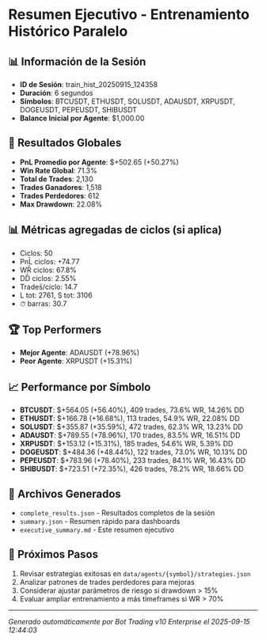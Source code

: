 # Resumen Ejecutivo - Entrenamiento Histórico Paralelo

## 📊 Información de la Sesión
- **ID de Sesión**: train_hist_20250915_124358
- **Duración**: 6 segundos
- **Símbolos**: BTCUSDT, ETHUSDT, SOLUSDT, ADAUSDT, XRPUSDT, DOGEUSDT, PEPEUSDT, SHIBUSDT
- **Balance Inicial por Agente**: $1,000.00

## 🎯 Resultados Globales
- **PnL Promedio por Agente**: $+502.65 (+50.27%)
- **Win Rate Global**: 71.3%
- **Total de Trades**: 2,130
- **Trades Ganadores**: 1,518
- **Trades Perdedores**: 612
- **Max Drawdown**: 22.08%

## 📊 Métricas agregadas de ciclos (si aplica)
- Ciclos: 50
- PnL̄ ciclos: +74.77
- WR̄ ciclos: 67.8%
- DD̄ ciclos: 2.55%
- Trades̄/ciclo: 14.7
- L tot: 2761, S tot: 3106
- ⏱̄ barras: 30.7


## 🏆 Top Performers
- **Mejor Agente**: ADAUSDT (+78.96%)
- **Peor Agente**: XRPUSDT (+15.31%)

## 📈 Performance por Símbolo
- **BTCUSDT**: $+564.05 (+56.40%), 409 trades, 73.6% WR, 14.26% DD
- **ETHUSDT**: $+166.78 (+16.68%), 113 trades, 54.9% WR, 22.08% DD
- **SOLUSDT**: $+355.87 (+35.59%), 472 trades, 62.3% WR, 13.23% DD
- **ADAUSDT**: $+789.55 (+78.96%), 170 trades, 83.5% WR, 16.51% DD
- **XRPUSDT**: $+153.12 (+15.31%), 185 trades, 54.6% WR, 5.39% DD
- **DOGEUSDT**: $+484.36 (+48.44%), 122 trades, 73.0% WR, 10.13% DD
- **PEPEUSDT**: $+783.96 (+78.40%), 233 trades, 84.1% WR, 16.43% DD
- **SHIBUSDT**: $+723.51 (+72.35%), 426 trades, 78.2% WR, 18.66% DD

## 📁 Archivos Generados
- `complete_results.json` - Resultados completos de la sesión
- `summary.json` - Resumen rápido para dashboards
- `executive_summary.md` - Este resumen ejecutivo

## 🎯 Próximos Pasos
1. Revisar estrategias exitosas en `data/agents/{symbol}/strategies.json`
2. Analizar patrones de trades perdedores para mejoras
3. Considerar ajustar parámetros de riesgo si drawdown > 15%
4. Evaluar ampliar entrenamiento a más timeframes si WR > 70%

---
*Generado automáticamente por Bot Trading v10 Enterprise el 2025-09-15 12:44:03*
